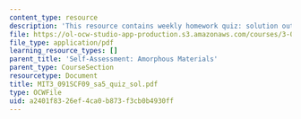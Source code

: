 ```yaml
---
content_type: resource
description: 'This resource contains weekly homework quiz: solution outline.'
file: https://ol-ocw-studio-app-production.s3.amazonaws.com/courses/3-091sc-introduction-to-solid-state-chemistry-fall-2010/a2401f8326ef4ca0b873f3cb0b4930ff_MIT3_091SCF09_sa5_quiz_sol.pdf
file_type: application/pdf
learning_resource_types: []
parent_title: 'Self-Assessment: Amorphous Materials'
parent_type: CourseSection
resourcetype: Document
title: MIT3_091SCF09_sa5_quiz_sol.pdf
type: OCWFile
uid: a2401f83-26ef-4ca0-b873-f3cb0b4930ff
---
```

